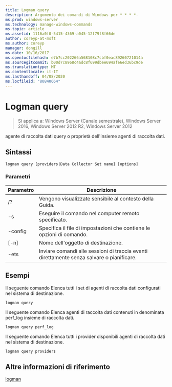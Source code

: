 ```yaml
---
title: Logman query
description: Argomento dei comandi di Windows per * * * *-
ms.prod: windows-server
ms.technology: manage-windows-commands
ms.topic: article
ms.assetid: 1116a0f0-5415-4369-a045-12f79f8f66de
author: coreyp-at-msft
ms.author: coreyp
manager: dongill
ms.date: 10/16/2017
ms.openlocfilehash: e7b7cc202266a568108c7cbf0eac89260721014a
ms.sourcegitcommit: b00d7c8968c4adc8f699dbee694afe6ed36bc9de
ms.translationtype: MT
ms.contentlocale: it-IT
ms.lasthandoff: 04/08/2020
ms.locfileid: "80840664"
---
```

# <a name="logman-query"></a>Logman query

>Si applica a: Windows Server (Canale semestrale), Windows Server 2016, Windows Server 2012 R2, Windows Server 2012

agente di raccolta dati query o proprietà dell'insieme agenti di raccolta dati.  

## <a name="syntax"></a>Sintassi  
```  
logman query [providers|Data Collector Set name] [options]  
```  
### <a name="parameters"></a>Parametri  

|     Parametro      |                                 Descrizione                                  |
|--------------------|------------------------------------------------------------------------------|
|         /?         |                       Vengono visualizzate sensibile al contesto della Guida.                       |
| -s <computer name> |            Eseguire il comando nel computer remoto specificato.             |
|  -config <value>   |           Specifica il file di impostazioni che contiene le opzioni di comando.            |
|    [-n] <name>     |                          Nome dell'oggetto di destinazione.                          |
|        -ets        | Inviare comandi alle sessioni di traccia eventi direttamente senza salvare o pianificare. |

## <a name="examples"></a><a name=BKMK_examples></a>Esempi  
Il seguente comando Elenca tutti i set di agenti di raccolta dati configurati nel sistema di destinazione.  
```  
logman query  
```  
Il seguente comando Elenca agenti di raccolta dati contenuti in denominata perf_log insieme di raccolta dati.  
```  
logman query perf_log  
```  
Il seguente comando Elenca tutti i provider disponibili agenti di raccolta dati nel sistema di destinazione.  
```  
logman query providers  
```  
## <a name="additional-references"></a>Altre informazioni di riferimento  
[logman](logman.md)  
